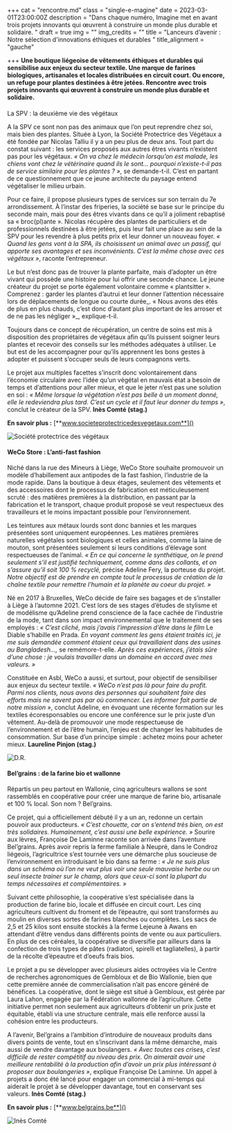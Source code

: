 +++
cat = "rencontre.md"
class = "single-e-magine"
date = 2023-03-01T23:00:00Z
description = "Dans chaque numéro, Imagine met en avant trois projets innovants qui œuvrent à construire un monde plus durable et solidaire. "
draft = true
img = ""
img_credits = ""
title = "Lanceurs d’avenir : Notre sélection d'innovations éthiques et durables "
title_alignment = "gauche"

+++
**Une boutique liégeoise de vêtements éthiques et durables qui sensibilise aux enjeux du secteur textile. Une marque de farines biologiques, artisanales et locales distribuées en circuit court. Ou encore, un refuge pour plantes destinées à être jetées. Rencontre avec trois projets innovants qui œuvrent à construire un monde plus durable et solidaire.**

####   
La SPV : la deuxième vie des végétaux 

A la SPV ce sont non pas des animaux que l’on peut reprendre chez soi, mais bien des plantes. Située à Lyon, la Société Protectrice des Végétaux a été fondée par Nicolas Talliu il y a un peu plus de deux ans. Tout part du constat suivant : les services proposés aux autres êtres vivants n’existent pas pour les végétaux. _« On va chez le médecin lorsqu’on est malade, les chiens vont chez le vétérinaire quand ils le sont… pourquoi n’existe-t-il pas de service similaire pour les plantes ? »_, se demande-t-il. C’est en partant de ce questionnement que ce jeune architecte du paysage entend végétaliser le milieu urbain. 

Pour ce faire, il propose plusieurs types de services sur son terrain du 7e arrondissement. À l’instar des friperies, la société se base sur le principe du seconde main, mais pour des êtres vivants dans ce qu’il a joliment rebaptisé sa « broc(pl)ante ». Nicolas récupère des plantes de particuliers et de professionnels destinées à être jetées, puis leur fait une place au sein de la SPV pour les revendre à plus petits prix et leur donner un nouveau foyer. _« Quand les gens vont à la SPA, ils choisissent un animal avec un passif, qui apporte ses avantages et ses inconvénients. C’est la même chose avec ces végétaux »_, raconte l’entrepreneur.

Le but n’est donc pas de trouver la plante parfaite, mais d’adopter un être vivant qui possède une histoire pour lui offrir une seconde chance. Le jeune créateur du projet se porte également volontaire comme « plantsitter ». Comprenez : garder les plantes d’autrui et leur donner l’attention nécessaire lors de déplacements de longue ou courte durée_. « Nous avons des étés de plus en plus chauds, c’est donc d’autant plus important de les arroser et de ne pas les négliger »_, explique-t-il. 

Toujours dans ce concept de récupération, un centre de soins est mis à disposition des propriétaires de végétaux afin qu’ils puissent soigner leurs plantes et recevoir des conseils sur les méthodes adéquates à utiliser. Le but est de les accompagner pour qu’ils apprennent les bons gestes à adopter et puissent s’occuper seuls de leurs compagnons verts.

Le projet aux multiples facettes s’inscrit donc volontairement dans l’économie circulaire avec l’idée qu’un végétal en mauvais état a besoin de temps et d’attentions pour aller mieux, et que le jeter n’est pas une solution en soi : _« Même lorsque la végétation n’est pas belle à un moment donné, elle le redeviendra plus tard. C’est un cycle et il faut leur donner du temps »_, conclut le créateur de la SPV. **Inès Comté (stag.)**

**En savoir plus :** [**www.societeprotectricedesvegetaux.com**]()

![Société protectrice des végétaux](https://res.cloudinary.com/drg3m95yg/image/upload/c_limit,dpr_auto,q_70,w_1000,f_auto/v1677758781/image_SPV_1_krlqss.jpg "Société protectrice des végétaux")

#### WeCo Store : L’anti-fast fashion

Niché dans la rue des Mineurs à Liège, WeCo Store souhaite promouvoir un modèle d’habillement aux antipodes de la fast fashion, l’industrie de la mode rapide. Dans la boutique à deux étages, seulement des vêtements et des accessoires dont le processus de fabrication est méticuleusement scruté : des matières premières à la distribution, en passant par la fabrication et le transport, chaque produit proposé se veut respectueux des travailleurs et le moins impactant possible pour l’environnement.

Les teintures aux métaux lourds sont donc bannies et les marques présentées sont uniquement européennes. Les matières premières naturelles végétales sont biologiques et celles animales, comme la laine de mouton, sont présentées seulement si leurs conditions d’élevage sont respectueuses de l’animal. _« En ce qui concerne le synthétique, on le prend seulement s’il est justifié techniquement, comme dans des collants, et on s’assure qu’il soit 100 % recyclé,_ précise Adeline Fery, la porteuse du projet. _Notre objectif est de prendre en compte tout le processus de création de la chaîne textile pour remettre l’humain et la planète au coeur du projet. »_

Né en 2017 à Bruxelles, WeCo décide de faire ses bagages et de s’installer à Liège à l’automne 2021. C’est lors de ses stages d’études de stylisme et de modélisme qu’Adeline prend conscience de la face cachée de l’industrie de la mode, tant dans son impact environnemental que le traitement de ses employés : _« C’est cliché, mais j’avais l’impression d’être dans le film_ Le Diable s’habille en Prada. _En voyant comment les gens étaient traités ici, je me suis demandée comment étaient ceux qui travaillaient dans des usines au Bangladesh…,_ se remémore-t-elle. _Après ces expériences, j’étais sûre d’une chose : je voulais travailler dans un domaine en accord avec mes valeurs. »_

Constituée en Asbl, WeCo a aussi, et surtout, pour objectif de sensibiliser aux enjeux du secteur textile. _« WeCo n’est pas là pour faire du profit. Parmi nos clients, nous avons des personnes qui souhaitent faire des efforts mais ne savent pas par où commencer. Les informer fait partie de notre mission »_, conclut Adeline, en évoquant une récente formation sur les textiles écoresponsables ou encore une conférence sur le prix juste d’un vêtement. Au-delà de promouvoir une mode respectueuse de l’environnement et de l’être humain, l’enjeu est de changer les habitudes de consommation. Sur base d’un principe simple : achetez moins pour acheter mieux. **Laureline Pinjon (stag.)**

![D.R.](https://res.cloudinary.com/drg3m95yg/image/upload/c_limit,dpr_auto,q_70,w_1000,f_auto/v1677758848/WeCo_Store_2_mi0vus.jpg "D.R.")

#### Bel’grains : de la farine bio et wallonne

Répartis un peu partout en Wallonie, cinq agriculteurs wallons se sont rassemblés en coopérative pour créer une marque de farine bio, artisanale et 100 % local. Son nom ? Bel’grains. 

Ce projet, qui a officiellement débuté il y a un an, redonne un certain pouvoir aux producteurs. _« C’est chouette, car on s’entend très bien, on est très solidaires. Humainement, c’est aussi une belle expérience. »_ Sourire aux lèvres, Françoise De Laminne raconte son arrivée dans l’aventure Bel’grains. Après avoir repris la ferme familiale à Neupré, dans le Condroz liégeois, l’agricultrice s’est tournée vers une démarche plus soucieuse de l’environnement en introduisant le bio dans sa ferme : _« Je ne suis plus dans un schéma où l’on ne veut plus voir une seule mauvaise herbe ou un seul insecte trainer sur le champ, alors que ceux-ci sont la plupart du temps nécessaires et complémentaires. »_

Suivant cette philosophie, la coopérative s’est spécialisée dans la production de farine bio, locale et diffusée en circuit court. Les cinq agriculteurs cultivent du froment et de l’épeautre, qui sont transformés au moulin en diverses sortes de farines blanches ou complètes. Les sacs de 2,5 et 25 kilos sont ensuite stockés à la ferme Lejeune à Awans en attendant d’être vendus dans différents points de vente ou aux particuliers. En plus de ces céréales, la coopérative se diversifie par ailleurs dans la confection de trois types de pâtes (radiatori, spirelli et tagliatelles), à partir de la récolte d’épeautre et d’oeufs frais bios.

Le projet a pu se développer avec plusieurs aides octroyées via le Centre de recherches agronomiques de Gembloux et de Bio Wallonie, bien que cette première année de commercialisation n’ait pas encore généré de bénéfices. La coopérative, dont le siège est situé à Gembloux, est gérée par Laura Lahon, engagée par la Fédération wallonne de l’agriculture. Cette initiative permet non seulement aux agriculteurs d’obtenir un prix juste et équitable, établi via une structure centrale, mais elle renforce aussi la cohésion entre les producteurs.

A l’avenir, Bel’grains a l’ambition d’introduire de nouveaux produits dans divers points de vente, tout en s’inscrivant dans la même démarche, mais aussi de vendre davantage aux boulangers. _« Avec toutes ces crises, c’est difficile de rester compétitif au niveau des prix. On aimerait avoir une meilleure rentabilité à la production afin d’avoir un prix plus intéressant à proposer aux boulangeries »_, explique Françoise De Laminne. Un appel à projets a donc été lancé pour engager un commercial à mi-temps qui aiderait le projet à se développer davantage, tout en conservant ses valeurs. **Inès Comté (stag.)**

**En savoir plus :** [**www.belgrains.be**]()

![Inès Comté](https://res.cloudinary.com/drg3m95yg/image/upload/c_limit,dpr_auto,q_70,w_1000,f_auto/v1677759146/P1000440_hqsbzn.jpg "Inès Comté")